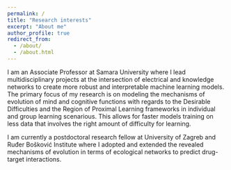 ```yaml
---
permalink: /
title: "Research interests"
excerpt: "About me"
author_profile: true
redirect_from: 
  - /about/
  - /about.html
---
```


I am an Associate Professor at Samara University where I lead multidisciplinary projects at the intersection of electrical and knowledge networks to create more robust and interpretable machine learning models. The primary focus of my research is on modeling the mechanisms of evolution of mind and cognitive functions with regards to the Desirable Difficulties and the Region of Proximal Learning frameworks in individual and group learning scenarious. This allows for faster models training on less data that involves the right amount of difficulty for learning.       

I am currently a postdoctoral research fellow at University of Zagreb and Ruđer Bošković Institute where I adopted and extended the revealed mechanisms of evolution in terms of ecological networks to predict drug-target interactions.   


